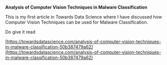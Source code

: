 **Analysis of Computer Vision Techniques in Malware Classification**

This is my first article in Towards Data Science where I have discussed how Computer Vision Techniques can be used for Malware Classification.

Do give it read

[https://towardsdatascience.com/analysis-of-computer-vision-techniques-in-malware-classification-50b387479a62](https://towardsdatascience.com/analysis-of-computer-vision-techniques-in-malware-classification-50b387479a62)
